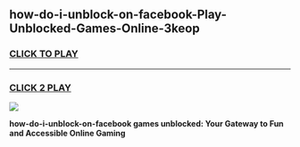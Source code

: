 
## how-do-i-unblock-on-facebook-Play-Unblocked-Games-Online-3keop
<h3>
<a href="https://premium76.site?title=how-do-i-unblock-on-facebook&ref=25A">CLICK TO PLAY</a></h3>
<hr>

<h3>
<a href="https://premium76.site?title=how-do-i-unblock-on-facebook&ref=25A">CLICK 2 PLAY</a>
  
</h3>

<a href="https://premium76.site?title=how-do-i-unblock-on-facebook&ref=25A"><img src="https://clearcache.store/games.png"></a>


**how-do-i-unblock-on-facebook games unblocked: Your Gateway to Fun and Accessible Online Gaming**
